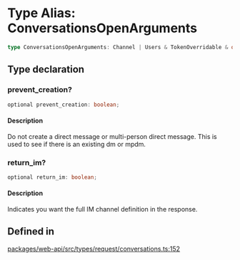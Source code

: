 # Type Alias: ConversationsOpenArguments

```ts
type ConversationsOpenArguments: Channel | Users & TokenOverridable & object;
```

## Type declaration

### prevent\_creation?

```ts
optional prevent_creation: boolean;
```

#### Description

Do not create a direct message or multi-person direct message.
This is used to see if there is an existing dm or mpdm.

### return\_im?

```ts
optional return_im: boolean;
```

#### Description

Indicates you want the full IM channel definition in the response.

## Defined in

[packages/web-api/src/types/request/conversations.ts:152](https://github.com/slackapi/node-slack-sdk/blob/c15385ef93ccdde9702f52f7d1f445999203d794/packages/web-api/src/types/request/conversations.ts#L152)
